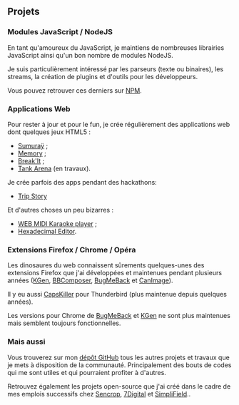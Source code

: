 <!--VarStream
title=Mes projets
description=Découvrez tous les projets que je mène et qui touchent de près ou de loin au développement web.
shortTitle=Projets
shortDesc=Découvrez mes divers projets
keywords.+=JavaScript
keywords.+=développeur
keywords.+=Nicolas
keywords.+=Froidure
keywords.+=projets
keywords.+=développement
keywords.+=web
lang=fr
location=FR
-->

## Projets

### Modules JavaScript / NodeJS

En tant qu'amoureux du JavaScript, je maintiens de nombreuses librairies
JavaScript ainsi qu'un bon nombre de modules NodeJS.

Je suis particulièrement intéressé par les parseurs (texte ou binaires), les
streams, la création de plugins et d'outils
pour les développeurs.

Vous pouvez retrouver ces derniers sur
[NPM](https://www.npmjs.org/~nfroidure "Voir mon profil NPM").

### Applications Web

Pour rester à jour et pour le fun, je crée régulièrement des applications web
dont quelques jeux HTML5 :

- [Sumuraÿ](http://sumuray.insertafter.com/) ;
- [Memory](http://memory.insertafter.com/) ;
- [Break'It](https://breakit.insertafter.com/) ;
- [Tank Arena](http://tank.elitwork.com/) (en travaux).

Je crée parfois des apps pendant des hackathons:

- [Trip Story](https://github.com/nfroidure/TripStory)

Et d'autres choses un peu bizarres :

- [WEB MIDI Karaoke player](https://karaoke.insertafter.com/) ;
- [Hexadecimal Editor](https://hexa.insertafter.com/).

### Extensions Firefox / Chrome / Opéra

Les dinosaures du web connaissent sûrements quelques-unes des
extensions Firefox que j'ai développées et maintenues pendant
plusieurs années ([KGen](https://github.com/nfroidure/KGen), [BBComposer](https://github.com/nfroidure/BBComposer), [BugMeBack](https://github.com/nfroidure/BugMeBack) et [CanImage](https://github.com/nfroidure/CanImage)).

Il y eu aussi [CapsKiller](https://addons.mozilla.org/thunderbird/addon/caps-killer/) pour Thunderbird (plus maintenue depuis quelques années).

Les versions pour Chrome de [BugMeBack](https://chrome.google.com/webstore/detail/bugmeback/hgmagcomobmjhaomdoihiggpdekaehmg?hl=fr) et [KGen](https://chrome.google.com/webstore/detail/kgen/jkpcelefglapiahikhocfdcigfpaagcl?hl=fr) ne sont plus maintenues mais semblent toujours fonctionnelles.

### Mais aussi

Vous trouverez sur mon [dépôt GitHub](http://github.com/nfroidure) tous les
autres projets et travaux que je mets à disposition de la communauté.
Principalement des bouts de codes qui me sont utiles et qui pourraient
profiter à d'autres.

Retrouvez également les projets open-source que j'ai créé dans le cadre de mes
emplois successifs chez
[Sencrop](https://github.com/Sencrop), [7Digital](https://github.com/7Digital) et
[SimpliField](https://github.com/SimpliField)..
